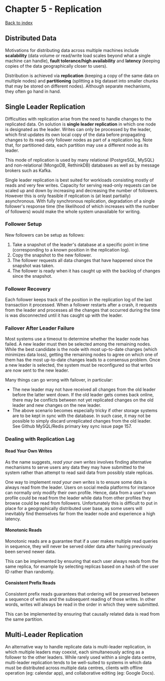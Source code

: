 # Chapter 5 - Replication
[Back to index](index.md)

## Distributed Data
Motivations for distributing data across multiple machines include **scalability** (data volume or read/write load scales beyond what a single machine can handle), **fault tolerance/high availability** and **latency** (keeping copies of the data geographically closer to users).

Distribution is achieved via **replication** (keeping a copy of the same data on multiple nodes) and **partitioning** (splitting a big dataset into smaller chunks that may be stored on different nodes). Although separate mechanisms, they often go hand in hand.

## Single Leader Replication
Difficulties with replication arise from the need to handle changes to the replicated data. On solution is **single leader replication** in which one node is designated as the leader. Writes can only be processed by the leader, which first updates its own local copy of the data before propagating changes to its read-only follower nodes as part of a replication log. Note that, for partitioned data, each partition may use a different node as its leader.

This mode of replication is used by many relational (PostgreSQL, MySQL) and non-relational (MongoDB, RethinkDB) databases as well as by message brokers such as Kafka.

Single leader replication is best suited for workloads consisting mostly of reads and very few writes. Capacity for serving read-only requests can be scaled up and down by increasing and decreasing the number of followers. However this is only feasible if replication is (at least partially) asynchronous. With fully synchronous replication, degradation of a single follower's response time (the likelihood of which increases with the number of followers) would make the whole system unavailable for writing.

### Follower Setup
New followers can be setup as follows:
  1. Take a snapshot of the leader's database at a specific point in time (corresponding to a known position in the replication log).
  2. Copy the snapshot to the new follower.
  3. The follower requests all data changes that have happened since the snapshot was taken.
  4. The follower is ready when it has caught up with the backlog of changes since the snapshot. 

### Follower Recovery
Each follower keeps track of the position in the replication log of the last transaction it processed. When a follower restarts after a crash, it requests from the leader and processes all the changes that occurred during the time is was disconnected until it has caught up with the leader.

### Failover After Leader Failure
Most systems use a timeout to determine whether the leader node has failed. A new leader must then be selected among the remaining nodes. While the best candidate is the node with most up-to-date changes (which minimizes data loss), getting the remaining nodes to agree on which one of them has the most up-to-date changes leads to a consensus problem. Once a new leader is selected, the system must be reconfigured so that writes are now sent to the new leader.

Many things can go wrong with failover, in particular:
  * The new leader may not have received all changes from the old leader before the latter went down. If the old leader gets comes back online, there may be conflicts between not yet replicated changes on the old leader and new changes on the new leader.
  * The above scenario becomes especially tricky if other storage systems are to be kept in sync with the database. In such case, it may not be possible to simply discard unreplicated changes from the old leader. See Github MySQL/Redis primary key sync issue page 157.
  
### Dealing with Replication Lag

#### Read Your Own Writes
As the name suggests, _read your own writes_ involves finding alternative mechanisms to serve users any data they may have submitted to the system rather than attempt to read said data from possibly stale replicas.

One way to implement _read your own writes_ is to ensure some data is always read from the leader. Users on social media platforms for instance can normally only modify their own profile. Hence, data from a user's own profile could be read from the leader while data from other profiles they browse could be read from followers. Unfortunately this is difficult to put in place for a geographically distributed user base, as some users will inevitably find themselves far from the leader node and experience a high latency.

#### Monotonic Reads
Monotonic reads are a guarantee that if a user makes multiple read queries in sequence, they will never be served older data after having previously been served newer data.

This can be implemented by ensuring that each user always reads from the same replica, for example by selecting replicas based on a hash of the user ID rather than randomly.

#### Consistent Prefix Reads
Consistent prefix reads guarantees that ordering will be preserved between a sequence of writes and the subsequent reading of those writes. In other words, writes will always be read in the order in which they were submitted.

This can be implemented by ensuring that causally related data is read from the same partition.

## Multi-Leader Replication
An alternative way to handle replicate data is multi-leader replication, in which multiple leaders may coexist, each simultaneously acting as a follower to the other leaders. While rarely used within a single data centre, multi-leader replication tends to be well-suited to systems in which data must be distributed across multiple data centres, clients with offline operation (eg: calendar app), and collaborative editing (eg: Google Docs).
